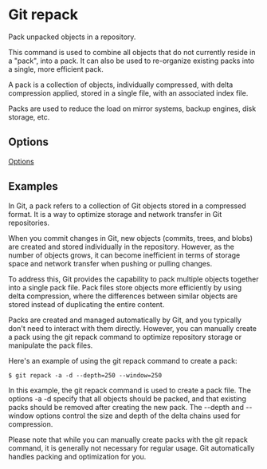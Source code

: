 # Git repack

Pack unpacked objects in a repository.

This command is used to combine all objects that do not currently reside in a "pack", into a pack. It can also be used to re-organize existing packs into a single, more efficient pack.

A pack is a collection of objects, individually compressed, with delta compression applied, stored in a single file, with an associated index file.

Packs are used to reduce the load on mirror systems, backup engines, disk storage, etc.

## Options

[Options](https://git-scm.com/docs/git-repack#_options)

## Examples

In Git, a pack refers to a collection of Git objects stored in a compressed format. It is a way to optimize storage and network transfer in Git repositories.

When you commit changes in Git, new objects (commits, trees, and blobs) are created and stored individually in the repository. However, as the number of objects grows, it can become inefficient in terms of storage space and network transfer when pushing or pulling changes.

To address this, Git provides the capability to pack multiple objects together into a single pack file. Pack files store objects more efficiently by using delta compression, where the differences between similar objects are stored instead of duplicating the entire content.

Packs are created and managed automatically by Git, and you typically don't need to interact with them directly. However, you can manually create a pack using the git repack command to optimize repository storage or manipulate the pack files.

Here's an example of using the git repack command to create a pack:

```
$ git repack -a -d --depth=250 --window=250

```

In this example, the git repack command is used to create a pack file. The options -a -d specify that all objects should be packed, and that existing packs should be removed after creating the new pack. The --depth and --window options control the size and depth of the delta chains used for compression.

Please note that while you can manually create packs with the git repack command, it is generally not necessary for regular usage. Git automatically handles packing and optimization for you.
